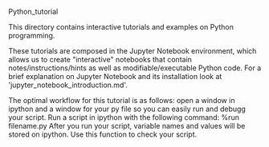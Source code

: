 Python_tutorial

This directory contains interactive tutorials and examples on Python programming.

These tutorials are composed in the Jupyter Notebook environment, which allows us to create "interactive" notebooks that contain notes/instructions/hints as well as modifiable/executable Python code. For a brief explanation on Jupyter Notebook and its installation look at 'jupyter_notebook_introduction.md'.  

The optimal workflow for this tutorial is as follows: open a window in ipython and a window for your py file so you can easily run and debugg your script. Run a script in ipython with the following command: %run filename.py
After you run your script, variable names and values will be stored on ipython. Use this function to check your script.
